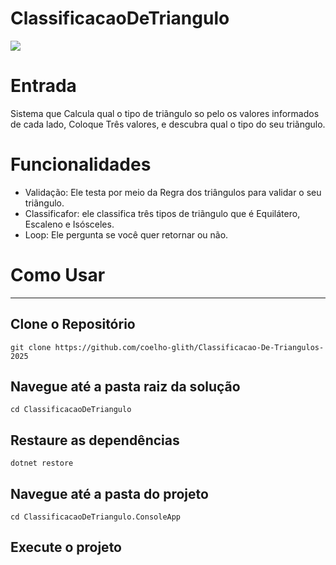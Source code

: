 # ClassificacaoDeTriangulo
![](https://i.imgur.com/INbt1sp.gif)
# Entrada

Sistema que Calcula qual o tipo de triãngulo so pelo os valores informados de cada lado, Coloque Três valores, e descubra qual o tipo do seu triãngulo.

# Funcionalidades

- Validação: Ele testa por meio da Regra dos triângulos para validar o seu triãngulo.
- Classificafor: ele classifica três tipos de triãngulo que é Equilátero, Escaleno e Isósceles.
- Loop: Ele pergunta se você quer retornar ou não.

# Como Usar

---
## Clone o Repositório
```
git clone https://github.com/coelho-glith/Classificacao-De-Triangulos-2025
```
## Navegue até a pasta raiz da solução
```
cd ClassificacaoDeTriangulo
```
## Restaure as dependências
```
dotnet restore
```
## Navegue até a pasta do projeto
```
cd ClassificacaoDeTriangulo.ConsoleApp
```
## Execute o projeto
```
